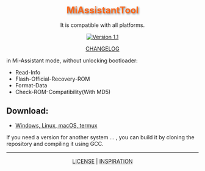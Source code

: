 <div align="center">

<h1 style="font-size: 24px; color: #FF6719; text-shadow: 2px 2px 4px rgba(0, 0, 0, 0.5);">MiAssistantTool</h1>

It is compatible with all platforms.

[![Version 1.1](https://img.shields.io/badge/Version-1.1-brightgreen)](#)

<p align="center">
    <a href="https://github.com/offici5l/MiAssistantTool/blob/main/CHANGELOG.md">CHANGELOG</a>
</p>

</div>

in Mi-Assistant mode, without unlocking bootloader:

- Read-Info
- Flash-Official-Recovery-ROM
- Format-Data
- Check-ROM-Compatibility(With MD5)

## Download:

- [Windows, Linux, macOS, termux](https://github.com/offici5l/MiAssistantTool/releases/tag/1.1)

If you need a version for another system ... , you can build it by cloning the repository and compiling it using GCC.

___

</div>

<p align="center">
    <a href="https://github.com/offici5l/MiAssistantTool/blob/main/LICENSE">LICENSE</a> |
    <a href="https://github.com/offici5l/MiAssistantTool/blob/main/INSPIRATION.md">INSPIRATION</a>
</p>

